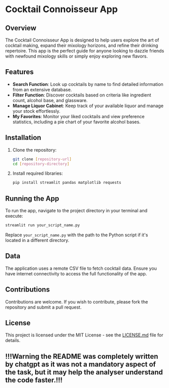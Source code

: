 # Cocktail Connoisseur App

## Overview
The Cocktail Connoisseur App is designed to help users explore the art of cocktail making, expand their mixology horizons, and refine their drinking repertoire. This app is the perfect guide for anyone looking to dazzle friends with newfound mixology skills or simply enjoy exploring new flavors.

## Features
- **Search Function**: Look up cocktails by name to find detailed information from an extensive database.
- **Filter Function**: Discover cocktails based on criteria like ingredient count, alcohol base, and glassware.
- **Manage Liquor Cabinet**: Keep track of your available liquor and manage your stock effortlessly.
- **My Favorites**: Monitor your liked cocktails and view preference statistics, including a pie chart of your favorite alcohol bases.

## Installation

1. Clone the repository:
   ```bash
   git clone [repository-url]
   cd [repository-directory]
   ```

2. Install required libraries:
   ```bash
   pip install streamlit pandas matplotlib requests
   ```

## Running the App

To run the app, navigate to the project directory in your terminal and execute:
   ```bash
   streamlit run your_script_name.py
   ```
Replace `your_script_name.py` with the path to the Python script if it's located in a different directory.

## Data

The application uses a remote CSV file to fetch cocktail data. Ensure you have internet connectivity to access the full functionality of the app.

## Contributions

Contributions are welcome. If you wish to contribute, please fork the repository and submit a pull request.

## License

This project is licensed under the MIT License - see the [LICENSE.md](LICENSE) file for details.

## !!!Warning the README was completely written by chatgpt as it was not a mandatory aspect of the task, but it may help the analyser understand the code faster.!!!

